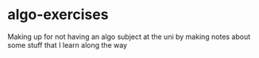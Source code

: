 # algo-exercises

Making up for not having an algo subject at the uni by making notes about some stuff that I learn along the way
